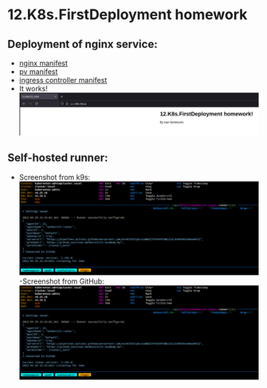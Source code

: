 # 12.K8s.FirstDeployment homework

## Deployment of nginx service:
- [nginx manifest](nginx.yml)
- [pv manifest](pv.yml)
- [ingress controller manifest](ingr-ctrl.yml)
- It works!
![Screenshot](Screenshot_nginx.png)

## Self-hosted runner:
- Screenshot from k9s:
![Screenshot from k9s](Screenshot_runner.png)
-Screenshot from GitHub:
![Screenshot from GitHub](Screenshot_runner.png)
